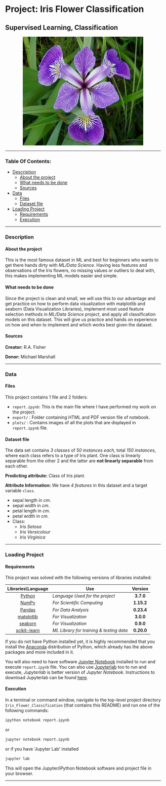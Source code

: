# Project: Iris Flower Classification
## Supervised Learning, Classification

<p align = 'center'><img src = 'logo.jpg', height=350, width =390></p>

----

### Table Of Contents:
- [Description](#description)<br>
    - [About the project](#about-the-project)<br>
    - [What needs to be done](#what-needs-to-be-done)<br>
    - [Sources](#sources)
- [Data](#data)<br>
    - [Files](#files)<br>
    - [Dataset file](#dataset-file)<br>
- [Loading Project](#loading-project)<br>
    - [Requirements](#requirements)<br>
    - [Execution](#execution)<br>

----

### Description

#### About the project
This is the most famous dataset in ML and best for beginners who wants to get there hands dirty with _ML/Data Science_. Having less features and observations of the Iris flowers, no missing values or outliers to deal with, this makes implementing ML models easier and simple.

#### What needs to be done
Since the project is clean and small, we will use this to our advantage and get practice on how to perform data visualization with matplotlib and seaborn (Data Visualization Libraries), implement most used feature selection methods in _ML/Data Science project_, and apply all classification models on this dataset. This will give us practice and hands on experience on how and when to implement and which works best given the dataset.

#### Sources
**Creator:** R.A. Fisher

**Donor:** Michael Marshall

----

### Data

#### Files

This project contains 1 file and 2 folders:

- `report.ipynb`: This is the main file where I have performed my work on the project.
- `export/` : Folder containing HTML and PDF version file of notebook.
- `plots/` : Contains images of all the plots that are displayed in `report.ipynb` file.


#### Dataset file

The data set contains _3 classes_ of _50 instances each_, total _150 instances_, where each class refers to a type of Iris plant. One class is linearly separable from the other 2 and the latter are **not linearly separable** from each other. 

**Predicting attribute:** Class of Iris plant. 

**Attribute Information:** We have _4 features_ in this dataset and a target variable `class`.

- sepal length in _cm_.
- sepal width in _cm_.
- petal length in _cm_.
- petal width in _cm_.
- Class:
    - _Iris Setosa_
    - _Iris Versicolour_
    - _Iris Virginica_
        
----

### Loading Project

#### Requirements

This project was solved with the following versions of libraries installed:

|             **Libraries\Language**            |               **Use**         | **Version** |
| :---------------------------------------------: | ----------------------------- | :-------: |
| [Python](https://www.python.org/downloads/) | _Language Used for the project_ | **3.7.0** |
| [NumPy](http://www.numpy.org/) | _For Scientific Computing_ | **1.15.2** |
| [Pandas](http://pandas.pydata.org) | _For Data Analysis_ | **0.23.4** |
| [matplotlib](http://matplotlib.org/) | _For Visualization_ | **3.0.0** |
| [seaborn](https://seaborn.pydata.org/installing.html) | _For Visualization_ | **0.9.0** |
| [scikit-learn](http://scikit-learn.org/stable/) | _ML Library for training & testing data_ | **0.20.0** |


If you do not have Python installed yet, it is highly recommended that you install the [Anaconda](https://www.anaconda.com/download/) distribution of Python, which already has the above packages and more included in it.

You will also need to have software [Jupyter Notebook](http://jupyter.org/install) installed to run and execute `report.ipynb` file. You can also use [Jupyterlab](https://github.com/jupyterlab/) too to run and execute, _Jupyterlab_ is better version of _Jupyter Notebook_. Instructions to download Jupyterlab can be found [here](https://github.com/jupyterlab/jupyterlab#installation).

#### Execution

In a terminal or command window, navigate to the top-level project directory `Iris_Flower_Classification` (that contains this README) and run one of the following commands:

```bash
ipython notebook report.ipynb
```  
or
```bash
jupyter notebook report.ipynb
```
or if you have 'Jupyter Lab' installed
```bash
jupyter lab
```

This will open the Jupyter/iPython Notebook software and project file in your browser.

----